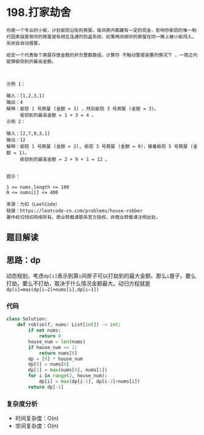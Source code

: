 # 198.打家劫舍

~~~typora
你是一个专业的小偷，计划偷窃沿街的房屋。每间房内都藏有一定的现金，影响你偷窃的唯一制约因素就是相邻的房屋装有相互连通的防盗系统，如果两间相邻的房屋在同一晚上被小偷闯入，系统会自动报警。

给定一个代表每个房屋存放金额的非负整数数组，计算你 不触动警报装置的情况下 ，一夜之内能够偷窃到的最高金额。

 

示例 1：

输入：[1,2,3,1]
输出：4
解释：偷窃 1 号房屋 (金额 = 1) ，然后偷窃 3 号房屋 (金额 = 3)。
     偷窃到的最高金额 = 1 + 3 = 4 。
示例 2：

输入：[2,7,9,3,1]
输出：12
解释：偷窃 1 号房屋 (金额 = 2), 偷窃 3 号房屋 (金额 = 9)，接着偷窃 5 号房屋 (金额 = 1)。
     偷窃到的最高金额 = 2 + 9 + 1 = 12 。
 

提示：

1 <= nums.length <= 100
0 <= nums[i] <= 400

来源：力扣（LeetCode）
链接：https://leetcode-cn.com/problems/house-robber
著作权归领扣网络所有。商业转载请联系官方授权，非商业转载请注明出处。
~~~

## 题目解读



## 思路：dp

动态规划。考虑`dp[i]`表示到第`i`间房子可以打劫到的最大金额。那么`i`屋子。要么打劫，要么不打劫，取决于什么情况金额最大。动归方程就是`dp[i]=max(dp[i−2]+nums[i],dp[i−1])`

### 代码

~~~python
class Solution:
    def rob(self, nums: List[int]) -> int:
        if not nums:
            return 0
        house_num = len(nums)
        if house_num == 1:
            return nums[0]
        dp = [0] * house_num
        dp[0] = nums[0]
        dp[1] = max(nums[0], nums[1])
        for i in range(2, house_num):
            dp[i] = max(dp[i-1], dp[i-2]+nums[i])
        return dp[-1]
~~~

### 复杂度分析

- 时间复杂度：O(n) 
- 空间复杂度：O(n)

